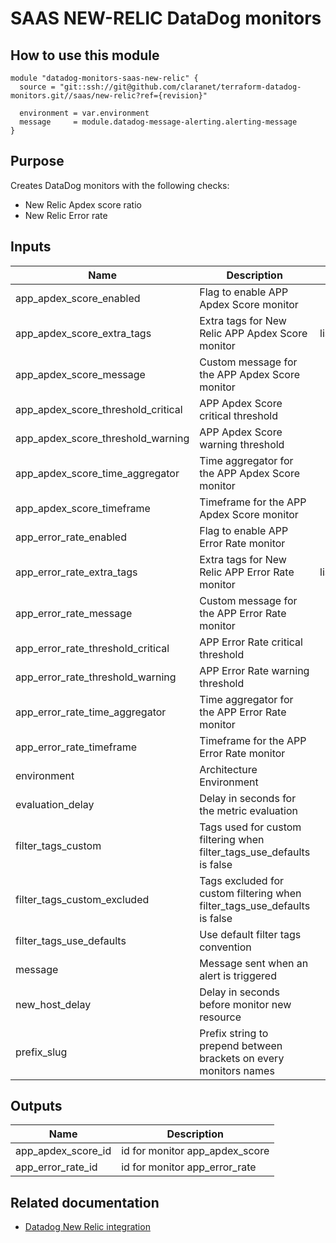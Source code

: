 # SAAS NEW-RELIC DataDog monitors

## How to use this module

```
module "datadog-monitors-saas-new-relic" {
  source = "git::ssh://git@github.com/claranet/terraform-datadog-monitors.git//saas/new-relic?ref={revision}"

  environment = var.environment
  message     = module.datadog-message-alerting.alerting-message
}

```

## Purpose

Creates DataDog monitors with the following checks:

- New Relic Apdex score ratio
- New Relic Error rate

## Inputs

| Name | Description | Type | Default | Required |
|------|-------------|:----:|:-----:|:-----:|
| app\_apdex\_score\_enabled | Flag to enable APP Apdex Score monitor | string | `"true"` | no |
| app\_apdex\_score\_extra\_tags | Extra tags for New Relic APP Apdex Score monitor | list(string) | `[]` | no |
| app\_apdex\_score\_message | Custom message for the APP Apdex Score monitor | string | `""` | no |
| app\_apdex\_score\_threshold\_critical | APP Apdex Score critical threshold | string | `"0.25"` | no |
| app\_apdex\_score\_threshold\_warning | APP Apdex Score warning threshold | string | `"0.5"` | no |
| app\_apdex\_score\_time\_aggregator | Time aggregator for the APP Apdex Score monitor | string | `"avg"` | no |
| app\_apdex\_score\_timeframe | Timeframe for the APP Apdex Score monitor | string | `"last_15m"` | no |
| app\_error\_rate\_enabled | Flag to enable APP Error Rate monitor | string | `"true"` | no |
| app\_error\_rate\_extra\_tags | Extra tags for New Relic APP Error Rate monitor | list(string) | `[]` | no |
| app\_error\_rate\_message | Custom message for the APP Error Rate monitor | string | `""` | no |
| app\_error\_rate\_threshold\_critical | APP Error Rate  critical threshold | string | `"5"` | no |
| app\_error\_rate\_threshold\_warning | APP Error Rate warning threshold | string | `"1"` | no |
| app\_error\_rate\_time\_aggregator | Time aggregator for the APP Error Rate monitor | string | `"min"` | no |
| app\_error\_rate\_timeframe | Timeframe for the APP Error Rate monitor | string | `"last_5m"` | no |
| environment | Architecture Environment | string | n/a | yes |
| evaluation\_delay | Delay in seconds for the metric evaluation | string | `"900"` | no |
| filter\_tags\_custom | Tags used for custom filtering when filter_tags_use_defaults is false | string | `"*"` | no |
| filter\_tags\_custom\_excluded | Tags excluded for custom filtering when filter_tags_use_defaults is false | string | `""` | no |
| filter\_tags\_use\_defaults | Use default filter tags convention | string | `"true"` | no |
| message | Message sent when an alert is triggered | string | n/a | yes |
| new\_host\_delay | Delay in seconds before monitor new resource | string | `"300"` | no |
| prefix\_slug | Prefix string to prepend between brackets on every monitors names | string | `""` | no |

## Outputs

| Name | Description |
|------|-------------|
| app\_apdex\_score\_id | id for monitor app_apdex_score |
| app\_error\_rate\_id | id for monitor app_error_rate |

## Related documentation

* [Datadog New Relic integration](https://docs.datadoghq.com/integrations/new_relic/)


